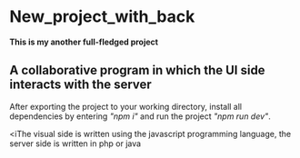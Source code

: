 # New_project_with_back

<b>This is my another full-fledged project</b>

## A collaborative program in which the UI side interacts with the server

After exporting the project to your working directory, install all dependencies by entering <i>"npm i"</i> and run the project <i>"npm run dev"</i>.

<iThe visual side is written using the javascript programming language, the server side is written in php or java
